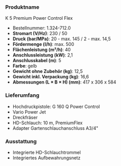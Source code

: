 ### Produktname
K 5 Premium Power Control Flex
- Bestellnummer: 1.324-712.0 
- **Stromart (V/Hz)**: 230 / 50
- **Druck (bar/MPa)**: 20 - max. 145 / 2 - max. 14,5
- **Fördermenge (l/h)**: max. 500
- **Flächenleistung (m²/h)**: 40
- **Anschlussleistung (kW)**: 2,1
- **Anschlusskabel (m)**: 5
- **Farbe**: gelb
- **Gewicht ohne Zubehör (kg)**: 12,5
- **Gewicht inkl. Verpackung (kg)**: 16,6
- **Abmessungen (L × B × H) (mm)**: 417 x 306 x 584 
### Lieferumfang

- Hochdruckpistole: G 160 Q Power Control
- Vario Power Jet
- Dreckfräser
- HD-Schlauch: 10 m, PremiumFlex
- Adapter Gartenschlauchanschluss A3/4" 

### Ausstattung

- Integrierte HD-Schlauchtrommel
- Integriertes Aufbewahrungsnetz
